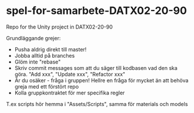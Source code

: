 # spel-for-samarbete-DATX02-20-90
Repo for the Unity project in DATX02-20-90

Grundläggande grejer: 
- Pusha aldrig direkt till master!
- Jobba alltid på branches
- Glöm inte "rebase" 
- Skriv commit messages som att du säger till kodbasen vad den ska göra. "Add xxx", "Update xxx", "Refactor xxx" 
- Är du osäker - fråga i gruppen! Hellre en fråga för mycket än att behöva greja med ett förstört repo
- Kolla gruppkontraktet för mer specifika regler

T.ex scripts hör hemma i "Assets/Scripts", samma för materials och models
